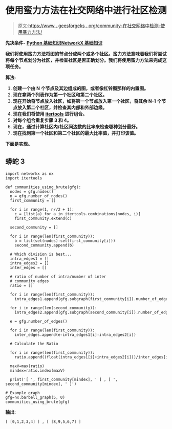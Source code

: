 # 使用蛮力方法在社交网络中进行社区检测

> 原文:[https://www . geesforgeks . org/community-在社交网络中检测-使用暴力方法/](https://www.geeksforgeeks.org/community-detection-in-social-networks-using-brute-force-method/)

**先决条件-** [**Python 基础知识**](https://www.geeksforgeeks.org/python-programming-language/)**[**NetworkX 基础知识**](https://www.geeksforgeeks.org/introduction-to-social-networks-using-networkx-in-python/)**

**我们将使用蛮力方法将图的节点分成两个或多个社区。蛮力方法意味着我们将尝试将每个节点划分为社区，并检查社区是否正确划分。我们将使用蛮力方法来完成这项任务。**

****算法:****

1.  **创建一个由 N 个节点及其边组成的图，或者像杠铃图那样的内置图。**
2.  **现在拿两个列表作为第一个社区和第二个社区。**
3.  **现在开始将节点放入社区，如将第一个节点放入第一个社区，将其余 N-1 个节点放入第二个社区，并检查其内部和外部边缘。**
4.  **现在我们将使用 [itertools](https://www.geeksforgeeks.org/python-itertools/) 进行组合。**
5.  **对每个组合重复步骤 3 和 4。**
6.  **现在，通过计算社区内/社区间边数的比率来检查哪种划分最好。**
7.  **现在找到第一个社区和第二个社区的最大比率值，并打印该值。**

****下面是实现。****

## **蟒蛇 3**

```
import networkx as nx
import itertools

def communities_using_brute(gfg):
  nodes = gfg.nodes()
  n = gfg.number_of_nodes()
  first_community = []

  for i in range(1, n//2 + 1):
    c = [list(a) for a in itertools.combinations(nodes, i)]
    first_community.extend(c)

  second_community = []

  for i in range(len(first_community)):
    b = list(set(nodes)-set(first_community[i]))
    second_community.append(b)

  # Which division is best...
  intra_edges1 = []
  intra_edges2 = []
  inter_edges = []

  # ratio of number of intra/number of inter
  # community edges
  ratio = []  

  for i in range(len(first_community)):
    intra_edges1.append(gfg.subgraph(first_community[i]).number_of_edges())

  for i in range(len(second_community)):
    intra_edges2.append(gfg.subgraph(second_community[i]).number_of_edges())

  e = gfg.number_of_edges()

  for i in range(len(first_community)):
    inter_edges.append(e-intra_edges1[i]-intra_edges2[i])

  # Calculate the Ratio

  for i in range(len(first_community)):
    ratio.append((float(intra_edges1[i]+intra_edges2[i]))/inter_edges[i])

  maxV=max(ratio)
  mindex=ratio.index(maxV)

  print('[ ', first_community[mindex], ' ] , [ ', second_community[mindex], ' ]')

# Example graph
gfg=nx.barbell_graph(5, 0)
communities_using_brute(gfg)
```

****输出:****

```
[ [0,1,2,3,4] ] , [ [8,9,5,6,7] ] 
```